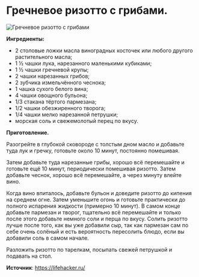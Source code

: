 # Гречневое ризотто с грибами.

![Гречневое ризотто с грибами](/images/Kulinar/Desert/grecha-griby.jpg 'Гречневое ризотто с грибами')

**Ингредиенты:**

- 2 столовые ложки масла виноградных косточек или любого другого растительного масла;
- 1 ½ чашки лука, нарезанного маленькими кубиками;
- 1 ½ чашки гречневой крупы;
- 2 чашки нарезанных грибов;
- 2 зубчика измельчённого чеснока;
- 1 чашка сухого белого вина;
- 4 чашки овощного бульона;
- 1/3 стакана тёртого пармезана;
- 1/2 чашки обезжиренного творога;
- 1/4 чашки мелко нарезанной петрушки;
- морская соль и свежемолотый перец по вкусу.

**Приготовление.**

Разогрейте в глубокой сковороде с толстым дном масло и добавьте туда лук и гречку, готовьте около 10 минут, постоянно помешивая.

Затем добавьте туда нарезанные грибы, хорошо всё перемешайте и готовьте ещё 10 минут, периодически помешивая ризотто. Затем добавьте чеснок, хорошо всё перемешайте, а через минуту влейте вино.

Когда вино впиталось, добавьте бульон и доведите ризотто до кипения на среднем огне. Затем уменьшите огонь и готовьте практически до полного испарения жидкости (примерно 10 минут). В самом конце добавьте пармезан и творог, тщательно всё перемешайте и только после этого добавьте немного соли и перца по вкусу. Солить ризотто лучше после того, как вы уже добавили сыр, так как пармезан сам по себе очень солёный и есть вероятность пересолить блюдо, если вы добавили соль в самом начале.

Разложить ризотто по тарелкам, посыпать свежей петрушкой и подавать на стол.

**Источник**: https://lifehacker.ru/
